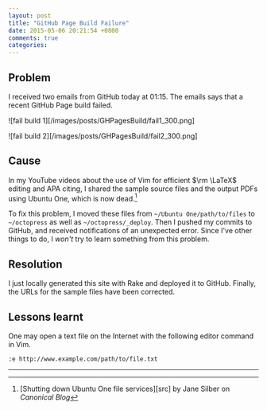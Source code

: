 ```yaml
---
layout: post
title: "GitHub Page Build Failure"
date: 2015-05-06 20:21:54 +0800
comments: true
categories: 
---
```


Problem
---

I received two emails from GitHub today at 01:15.  The emails says
that a recent GitHub Page build failed.

![fail build 1][/images/posts/GHPagesBuild/fail1_300.png]

![fail build 2][/images/posts/GHPagesBuild/fail2_300.png]

Cause
---

In my YouTube videos about the use of Vim for efficient $\rm \LaTeX$
editing and APA citing, I shared the sample source files and the
output PDFs using Ubuntu One, which is now dead.[^ub1dead]

To fix this problem, I moved these files from `~/Ubuntu
One/path/to/files` to `~/octopress` as well as `~/octopress/_deploy`.
Then I pushed my commits to GitHub, and received notifications of an
unexpected error.  Since I've other things to do, I *won't* try to
learn something from this problem.

Resolution
---

I just locally generated this site with Rake and deployed it to
GitHub.  Finally, the URLs for the sample files have been corrected.

Lessons learnt
---

One may open a text file on the Internet with the following editor
command in Vim.

    :e http://www.example.com/path/to/file.txt

---
[^ub1dead]:
    [Shutting down Ubuntu One file services][src] by Jane Silber on
    *Canonical Blog*
